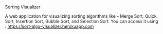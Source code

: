 Sorting Visualizer

A web application for visualizing sorting algorithms like - Merge Sort, Quick Sort, Insertion Sort, Bubble Sort, and Selection Sort.
You can access it using : https://sort-algo-visualizer.herokuapp.com
